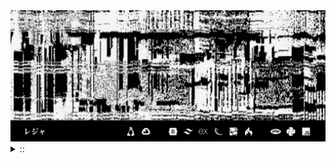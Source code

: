 <img src="./banner.png">
<details><summary> :: </summary>
<!--START_SECTION:waka-->

```go
From: 09 August 2024 - To: 08 September 2024

Total Time: 114 hrs 12 mins

JavaScript                 36 hrs 3 mins   ///////------------------   29.08 %
YAML                       25 hrs 13 mins  /////--------------------   20.35 %
Python                     22 hrs 39 mins  /////--------------------   18.27 %
Svelte                     11 hrs 45 mins  //-----------------------   09.48 %
PHP                        10 hrs 56 mins  //-----------------------   08.82 %
```

<!--END_SECTION:waka-->
[![wakatime](https://wakatime.com/badge/user/c7857d86-3a21-4282-b0e4-7c94f8c7af77.svg)](https://wakatime.com/@c7857d86-3a21-4282-b0e4-7c94f8c7af77)
</details>
